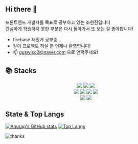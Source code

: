 ## Hi there 👋 
프론트엔드 개발자를 목표로 공부하고 있는 조현진입니다 <br> 
건실하게 학습하지 못한 부분은 다시 돌아가서 또 보는 걸 좋아합니다! 

- firebase 재밌게 공부중...
- 같이 프로젝트 하실 분 언제나 환영입니다!
- 📫 guswlso2@naver.com 으로 연락주세요!

## 📚 Stacks
<div align=center>
<img src="https://img.shields.io/badge/html5-E34F26?style=for-the-badge&logo=html5&logoColor=white">
<img src="https://img.shields.io/badge/css3-1572B6?style=for-the-badge&logo=css3&logoColor=white">
<img src="https://img.shields.io/badge/sass-CC6699?style=for-the-badge&logo=sass&logoColor=white">
<br>
<img src="https://img.shields.io/badge/javascript-F7DF1E?style=for-the-badge&logo=javascript&logoColor=black"> 
<img src="https://img.shields.io/badge/react-61DAFB?style=for-the-badge&logo=react&logoColor=black">
<img src="https://img.shields.io/badge/typescript-3178C6?style=for-the-badge&logo=typescript&logoColor=white"> 
<img src="https://img.shields.io/badge/next.js-000000?style=for-the-badge&logo=nextdotjs&logoColor=white">
<br>
<img src="https://img.shields.io/badge/git-F05032?style=for-the-badge&logo=git&logoColor=white">
<img src="https://img.shields.io/badge/github-181717?style=for-the-badge&logo=github&logoColor=white">
</div>

## State & Top Langs
[![Anurag's GitHub stats](https://github-readme-stats.vercel.app/api?username=ahrrrl)](https://github.com/anuraghazra/github-readme-stats)
[![Top Langs](https://github-readme-stats.vercel.app/api/top-langs/?username=ahrrrl)](https://github.com/anuraghazra/github-readme-stats)

 ![thanks](https://github.com/ahrrrl/ahrrrl/assets/126558640/0f105831-e4be-485b-993e-69a81c7a5505) 
   
